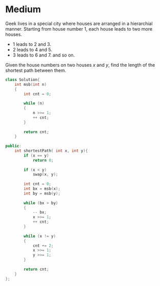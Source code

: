 # Medium

Geek lives in a special city where houses are arranged in a hierarchial manner. Starting from house number $1$, each house leads to two more houses.  

- $1$ leads to $2$ and $3$.
- $2$ leads to $4$ and $5$.
- $3$ leads to $6$ and $7$. and so on.

Given the house numbers on two houses $x$ and $y$, find the length of the shortest path between them.

```cpp
class Solution{   
    int msb(int n)
    {
        int cnt = 0;
        
        while (n)
        {
            n >>= 1;
            ++ cnt;
        }
        
        return cnt;
    }
    
public:
    int shortestPath( int x, int y){ 
        if (x == y)
            return 0;
            
        if (x < y)
            swap(x, y);
            
        int cnt = 0;
        int bx = msb(x);
        int by = msb(y);
        
        while (bx > by)
        {
            -- bx;
            x >>= 1;
            ++ cnt;
        }
        
        while (x != y)
        {
            cnt += 2;
            x >>= 1;
            y >>= 1;
        }
        
        return cnt;
    }
};
```
